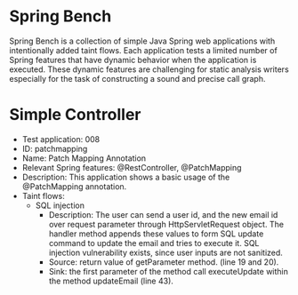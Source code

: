 # Spring Bench

Spring Bench is a collection of simple Java Spring web applications with intentionally added taint flows. 
Each application tests a limited number of Spring features that have dynamic behavior when the application is executed. 
These dynamic features are challenging for static analysis writers especially for the task of constructing a sound and precise call graph.   


# Simple Controller

* Test application: 008
* ID: patchmapping
* Name: Patch Mapping Annotation
* Relevant Spring features: @RestController, @PatchMapping
* Description: This application shows a basic usage of the @PatchMapping annotation. 
* Taint flows: 
  * SQL injection
    * Description: The user can send a user id, and the new email id over request parameter through HttpServletRequest object. The handler method appends these values to form SQL update command to update the email and tries to execute it. 
    SQL injection vulnerability exists, since user inputs are not sanitized.  
    * Source: return value of getParameter method. (line 19 and 20).
    * Sink: the first parameter of the method call executeUpdate within the method updateEmail (line 43).


